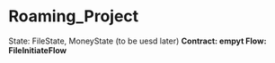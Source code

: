 # Roaming_Project

State: FileState, MoneyState (to be uesd later) 
<b>Contract: empyt
<b>Flow: FileInitiateFlow 
